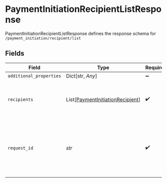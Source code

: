 # PaymentInitiationRecipientListResponse

PaymentInitiationRecipientListResponse defines the response schema for `/payment_initiation/recipient/list`


## Fields

| Field                                                                                                                                       | Type                                                                                                                                        | Required                                                                                                                                    | Description                                                                                                                                 |
| ------------------------------------------------------------------------------------------------------------------------------------------- | ------------------------------------------------------------------------------------------------------------------------------------------- | ------------------------------------------------------------------------------------------------------------------------------------------- | ------------------------------------------------------------------------------------------------------------------------------------------- |
| `additional_properties`                                                                                                                     | Dict[str, *Any*]                                                                                                                            | :heavy_minus_sign:                                                                                                                          | N/A                                                                                                                                         |
| `recipients`                                                                                                                                | List[[PaymentInitiationRecipient](../../models/shared/paymentinitiationrecipient.md)]                                                       | :heavy_check_mark:                                                                                                                          | An array of payment recipients created for Payment Initiation                                                                               |
| `request_id`                                                                                                                                | *str*                                                                                                                                       | :heavy_check_mark:                                                                                                                          | A unique identifier for the request, which can be used for troubleshooting. This identifier, like all Plaid identifiers, is case sensitive. |